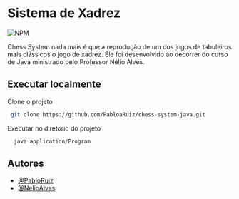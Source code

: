 # Sistema de Xadrez 
[![NPM](https://img.shields.io/npm/l/react)](https://github.com/PabloaRuiz/chess-system-java/blob/add-license-1/LICENSE)

Chess System nada mais é que a reprodução de um dos jogos de tabuleiros mais clássicos o jogo de xadrez. Ele foi desenvolvido ao decorrer do curso de Java ministrado pelo Professor Nélio Alves. 

## Executar localmente

Clone o projeto

```bash
 git clone https://github.com/PabloaRuiz/chess-system-java.git
```

Executar no diretorio do projeto

```bash
  java application/Program
```

## Autores

- [@PabloRuiz](https://github.com/PabloaRuiz)
- [@NelioAlves](https://github.com/acenelio)


  


  
